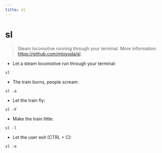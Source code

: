 ```yaml
---
title: sl
---
```

# sl

> Steam locomotive running through your terminal.
> More information: <https://github.com/mtoyoda/sl>.

- Let a steam locomotive run through your terminal:

`sl`

- The train burns, people scream:

`sl -a`

- Let the train fly:

`sl -F`

- Make the train little:

`sl -l`

- Let the user exit (CTRL + C):

`sl -e`
